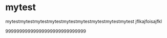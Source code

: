 # mytest
mytestmytestmytestmytestmytestmytestmytestmytestmytest
jflkajfoisajfkl





99999999999999999999999999999
